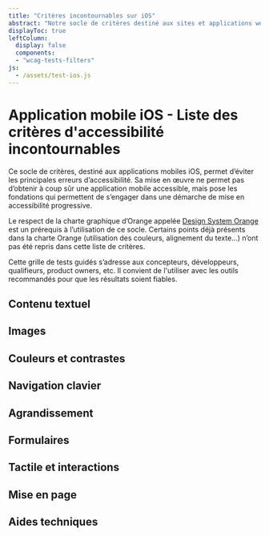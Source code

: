 ```yaml
---
title: "Critères incontournables sur iOS"
abstract: "Notre socle de critères destiné aux sites et applications web permettant tester le respect des WCAG"
displayToc: true
leftColumn:
  display: false
  components:
  - "wcag-tests-filters"
js:
  - /assets/test-ios.js
---
```


# Application mobile iOS - Liste des critères d'accessibilité incontournables

Ce socle de critères, destiné aux applications mobiles iOS, permet d’éviter les principales erreurs d’accessibilité.
Sa mise en œuvre ne permet pas d’obtenir à coup sûr une application mobile accessible, mais pose les fondations qui permettent de s’engager dans une démarche de mise en accessibilité progressive.

Le respect de la charte graphique d’Orange appelée [Design System Orange ](https://design.orange.com/) est un prérequis à l’utilisation de ce socle.
Certains points déjà présents dans la charte Orange (utilisation des couleurs, alignement du texte…) n’ont pas été repris dans cette liste de critères.

Cette grille de tests guidés s’adresse aux concepteurs, développeurs, qualifieurs, product owners, etc. Il convient de l'utiliser avec les outils recommandés pour que les résultats soient fiables.


<section id="refTests" class="accordion" aria-multiselectable="true">
  <h2 id="test-contenu-textuel">Contenu textuel</h2>
  <h2 id="test-images">Images</h2>
  <h2 id="test-couleurs-et-contrastes">Couleurs et contrastes</h2>
  <h2 id="test-navigation-clavier">Navigation clavier</h2>
  <h2 id="test-agrandissement">Agrandissement</h2>
  <h2 id="test-formulaires">Formulaires</h2>
  <h2 id="test-tactile-et-interactions">Tactile et interactions</h2>
  <h2 id="test-mise-en-page">Mise en page</h2>
  <h2 id="test-aides-techniques">Aides techniques</h2>

</section>
